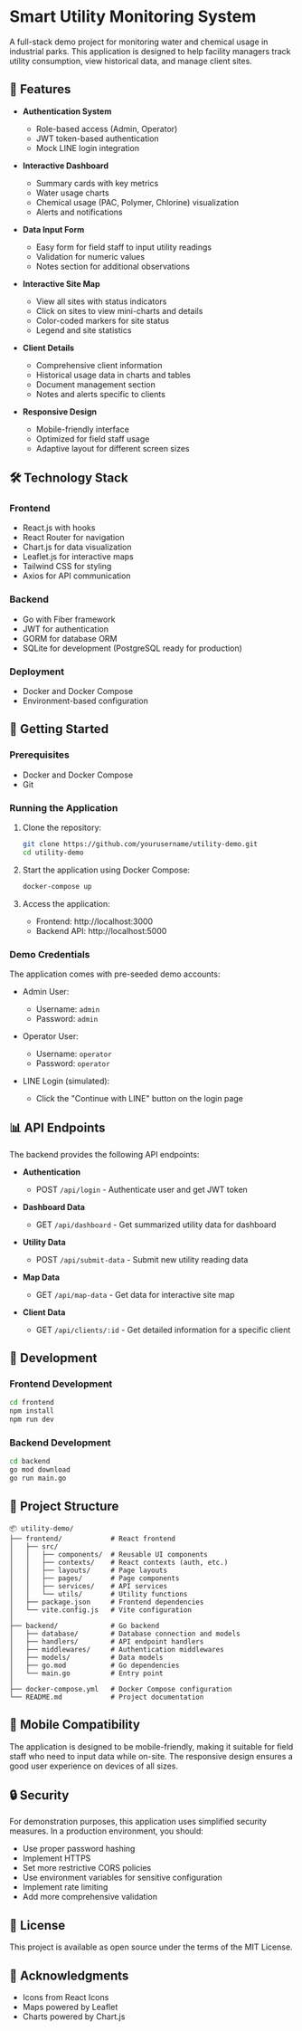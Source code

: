 # Smart Utility Monitoring System

A full-stack demo project for monitoring water and chemical usage in industrial parks. This application is designed to help facility managers track utility consumption, view historical data, and manage client sites.

## 🌟 Features

- **Authentication System**
  - Role-based access (Admin, Operator)
  - JWT token-based authentication
  - Mock LINE login integration

- **Interactive Dashboard**
  - Summary cards with key metrics
  - Water usage charts
  - Chemical usage (PAC, Polymer, Chlorine) visualization
  - Alerts and notifications

- **Data Input Form**
  - Easy form for field staff to input utility readings
  - Validation for numeric values
  - Notes section for additional observations

- **Interactive Site Map**
  - View all sites with status indicators
  - Click on sites to view mini-charts and details
  - Color-coded markers for site status
  - Legend and site statistics

- **Client Details**
  - Comprehensive client information
  - Historical usage data in charts and tables
  - Document management section
  - Notes and alerts specific to clients

- **Responsive Design**
  - Mobile-friendly interface
  - Optimized for field staff usage
  - Adaptive layout for different screen sizes

## 🛠️ Technology Stack

### Frontend
- React.js with hooks
- React Router for navigation
- Chart.js for data visualization
- Leaflet.js for interactive maps
- Tailwind CSS for styling
- Axios for API communication

### Backend
- Go with Fiber framework
- JWT for authentication
- GORM for database ORM
- SQLite for development (PostgreSQL ready for production)

### Deployment
- Docker and Docker Compose
- Environment-based configuration

## 🚀 Getting Started

### Prerequisites
- Docker and Docker Compose
- Git

### Running the Application

1. Clone the repository:
   ```bash
   git clone https://github.com/yourusername/utility-demo.git
   cd utility-demo
   ```

2. Start the application using Docker Compose:
   ```bash
   docker-compose up
   ```

3. Access the application:
   - Frontend: http://localhost:3000
   - Backend API: http://localhost:5000

### Demo Credentials

The application comes with pre-seeded demo accounts:

- Admin User:
  - Username: `admin`
  - Password: `admin`

- Operator User:
  - Username: `operator`
  - Password: `operator`

- LINE Login (simulated):
  - Click the "Continue with LINE" button on the login page

## 📊 API Endpoints

The backend provides the following API endpoints:

- **Authentication**
  - POST `/api/login` - Authenticate user and get JWT token

- **Dashboard Data**
  - GET `/api/dashboard` - Get summarized utility data for dashboard

- **Utility Data**
  - POST `/api/submit-data` - Submit new utility reading data

- **Map Data**
  - GET `/api/map-data` - Get data for interactive site map

- **Client Data**
  - GET `/api/clients/:id` - Get detailed information for a specific client

## 🔧 Development

### Frontend Development

```bash
cd frontend
npm install
npm run dev
```

### Backend Development

```bash
cd backend
go mod download
go run main.go
```

## 📝 Project Structure

```
📦 utility-demo/
├── frontend/            # React frontend
│   ├── src/
│   │   ├── components/  # Reusable UI components
│   │   ├── contexts/    # React contexts (auth, etc.)
│   │   ├── layouts/     # Page layouts
│   │   ├── pages/       # Page components
│   │   ├── services/    # API services
│   │   └── utils/       # Utility functions
│   ├── package.json     # Frontend dependencies
│   └── vite.config.js   # Vite configuration
│
├── backend/             # Go backend
│   ├── database/        # Database connection and models
│   ├── handlers/        # API endpoint handlers
│   ├── middlewares/     # Authentication middlewares
│   ├── models/          # Data models
│   ├── go.mod           # Go dependencies
│   └── main.go          # Entry point
│
├── docker-compose.yml   # Docker Compose configuration
└── README.md            # Project documentation
```

## 📱 Mobile Compatibility

The application is designed to be mobile-friendly, making it suitable for field staff who need to input data while on-site. The responsive design ensures a good user experience on devices of all sizes.

## 🔒 Security

For demonstration purposes, this application uses simplified security measures. In a production environment, you should:

- Use proper password hashing
- Implement HTTPS
- Set more restrictive CORS policies
- Use environment variables for sensitive configuration
- Implement rate limiting
- Add more comprehensive validation

## 📄 License

This project is available as open source under the terms of the MIT License.

## 🙏 Acknowledgments

- Icons from React Icons
- Maps powered by Leaflet
- Charts powered by Chart.js 